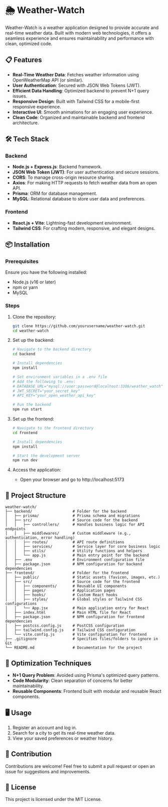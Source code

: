 # 🌦️ Weather-Watch

Weather-Watch is a weather application designed to provide accurate and real-time weather data. Built with modern web technologies, it offers a seamless experience and ensures maintainability and performance with clean, optimized code.

## 📋 Features

- **Real-Time Weather Data**: Fetches weather information using OpenWeatherMap API (or similar).
- **User Authentication**: Secured with JSON Web Tokens (JWT).
- **Efficient Data Handling**: Optimized backend to prevent N+1 query issues.
- **Responsive Design**: Built with Tailwind CSS for a mobile-first responsive experience.
- **Interactive UI**: Smooth animations for an engaging user experience.
- **Clean Code**: Organized and maintainable backend and frontend architecture.

## 🛠️ Tech Stack

### Backend
- **Node.js + Express.js**: Backend framework.
- **JSON Web Token (JWT)**: For user authentication and secure sessions.
- **CORS**: To manage cross-origin resource sharing.
- **Axios**: For making HTTP requests to fetch weather data from an open API.
- **Prisma**: ORM for database management.
- **MySQL**: Relational database to store user data and preferences.

### Frontend
- **React.js + Vite**: Lightning-fast development environment.
- **Tailwind CSS**: For crafting modern, responsive, and elegant designs.

## 📦 Installation

### Prerequisites
Ensure you have the following installed:
- Node.js (v16 or later)
- npm or yarn
- MySQL

### Steps

1. Clone the repository:
   ```bash
   git clone https://github.com/yourusername/weather-watch.git
   cd weather-watch
   ```

2. Set up the backend:
   ```bash
   # Navigate to the backend directory
   cd backend
   
   # Install dependencies
   npm install
   
   # Set environment variables in a .env file
   # Add the following to .env:
   # DATABASE_URL="mysql://user:password@localhost:3306/weather_watch"
   # JWT_SECRET="your_secret_key"
   # API_KEY="your_open_weather_api_key"
   
   # Run the backend
   npm run start
   ```

3. Set up the frontend:
   ```bash
   # Navigate to the frontend directory
   cd frontend
   
   # Install dependencies
   npm install
   
   # Start the development server
   npm run dev
   ```

4. Access the application:
   - Open your browser and go to http://localhost:5173

## 📂 Project Structure

```
weather-watch/
├── backend/                  # Folder for the backend
│   ├── prisma/               # Prisma schema and migrations
│   ├── src/                  # Source code for the backend
│   │   ├── controllers/      # Handles business logic for API endpoints
│   │   ├── middlewares/      # Custom middleware (e.g., authentication, error handling)
│   │   ├── routes/           # API route definitions
│   │   ├── services/         # Service layer for core business logic
│   │   ├── utils/            # Utility functions and helpers
│   │   └── app.js            # Main entry point for the backend
│   ├── .env                  # Environment configuration file
│   ├── package.json          # NPM configuration for backend dependencies
├── frontend/                 # Folder for the frontend
│   ├── public/               # Static assets (favicon, images, etc.)
│   ├── src/                  # Source code for the frontend
│   │   ├── components/       # Reusable UI components
│   │   ├── pages/            # Application pages
│   │   ├── hooks/            # Custom React hooks
│   │   ├── styles/           # Global styles or Tailwind CSS configurations
│   │   └── App.jsx           # Main application entry for React
│   ├── index.html            # Main HTML file for React
│   ├── package.json          # NPM configuration for frontend dependencies
│   ├── postcss.config.js     # PostCSS configuration
│   ├── tailwind.config.js    # Tailwind CSS configuration
│   └── vite.config.js        # Vite configuration for frontend
├── .gitignore                # Specifies files/folders to ignore in Git
└── README.md                 # Documentation for the project
```

## 🔧 Optimization Techniques

- **N+1 Query Problem**: Avoided using Prisma's optimized query patterns.
- **Code Modularity**: Clean separation of concerns for better maintainability.
- **Reusable Components**: Frontend built with modular and reusable React components.

## 🖥️ Usage

1. Register an account and log in.
2. Search for a city to get its real-time weather data.
3. View your saved preferences or weather history.

## 🤝 Contribution

Contributions are welcome! Feel free to submit a pull request or open an issue for suggestions and improvements.

## 📜 License

This project is licensed under the MIT License.
